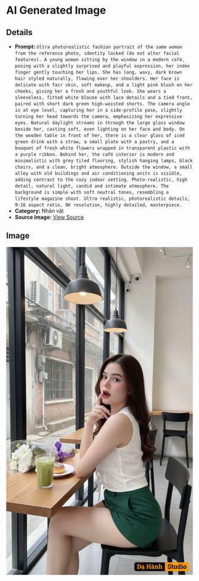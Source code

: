 # AI Generated Image

## Details
- **Prompt:** `Ultra photorealistic fashion portrait of the same woman from the reference photo, identity locked (do not alter facial features). A young woman sitting by the window in a modern café, posing with a slightly surprised and playful expression, her index finger gently touching her lips. She has long, wavy, dark brown hair styled naturally, flowing over her shoulders. Her face is delicate with fair skin, soft makeup, and a light pink blush on her cheeks, giving her a fresh and youthful look. She wears a sleeveless, fitted white blouse with lace details and a tied front, paired with short dark green high-waisted shorts. The camera angle is at eye level, capturing her in a side-profile pose, slightly turning her head towards the camera, emphasizing her expressive eyes. Natural daylight streams in through the large glass window beside her, casting soft, even lighting on her face and body. On the wooden table in front of her, there is a clear glass of iced green drink with a straw, a small plate with a pastry, and a bouquet of fresh white flowers wrapped in transparent plastic with a purple ribbon. Behind her, the café interior is modern and minimalistic with grey tiled flooring, stylish hanging lamps, black chairs, and a clean, bright atmosphere. Outside the window, a small alley with old buildings and air conditioning units is visible, adding contrast to the cozy indoor setting. Photo-realistic, high detail, natural light, candid and intimate atmosphere. The background is simple with soft neutral tones, resembling a lifestyle magazine shoot. Ultra realistic, photorealistic details, 9:16 aspect ratio, 8K resolution, highly detailed, masterpiece. `
- **Category:** Nhân vật
- **Source Image:** [View Source](https://raw.githubusercontent.com/lenzcomvth/ImageLibrary/main/Female.png)

## Image
![AI Generated Image](./image-2025-10-03T09-43-49-517Z.png)